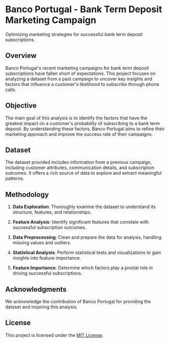 # Banco Portugal - Bank Term Deposit Marketing Campaign

Optimizing marketing strategies for successful bank term deposit subscriptions.

## Overview

Banco Portugal's recent marketing campaigns for bank term deposit subscriptions have fallen short of expectations. This project focuses on analyzing a dataset from a past campaign to uncover key insights and factors that influence a customer's likelihood to subscribe through phone calls.

## Objective

The main goal of this analysis is to identify the factors that have the greatest impact on a customer's probability of subscribing to a bank term deposit. By understanding these factors, Banco Portugal aims to refine their marketing approach and improve the success rate of their campaigns.

## Dataset

The dataset provided includes information from a previous campaign, including customer attributes, communication details, and subscription outcomes. It offers a rich source of data to explore and extract meaningful patterns.

## Methodology

1. **Data Exploration**: Thoroughly examine the dataset to understand its structure, features, and relationships.

2. **Feature Analysis**: Identify significant features that correlate with successful subscription outcomes.

3. **Data Preprocessing**: Clean and prepare the data for analysis, handling missing values and outliers.

4. **Statistical Analysis**: Perform statistical tests and visualizations to gain insights into feature importance.

5. **Feature Importance**: Determine which factors play a pivotal role in driving successful subscriptions.

## Acknowledgments

We acknowledge the contribution of Banco Portugal for providing the dataset and inspiring this analysis.

## License

This project is licensed under the [MIT License](LICENSE).

